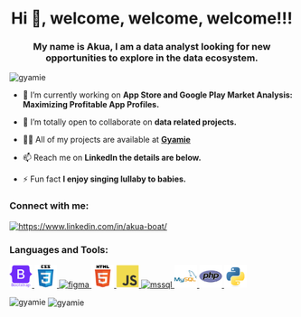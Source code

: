 
<h1 align="center">Hi 👋, welcome, welcome, welcome!!!</h1>
<h3 align="center">My name is Akua, I am a data analyst looking for new opportunities to explore in the data ecosystem.</h3>

<p align="left"> <img src="https://komarev.com/ghpvc/?username=gyamie&label=Profile%20views&color=0e75b6&style=flat" alt="gyamie" /> </p>

- 🔭 I’m currently working on **App Store and Google Play Market Analysis: Maximizing Profitable App Profiles.**

- 👯 I’m totally open to collaborate on **data related projects.**

- 👨‍💻 All of my projects are available at <a href="https://github.com/Gyamie"><b>Gyamie</b></a>
- 📫 Reach me on **LinkedIn the details are below.**

- ⚡ Fun fact **I enjoy singing lullaby to babies.**

<h3 align="left">Connect with me:</h3>
<p align="left">
<a href="https://linkedin.com/in/https://www.linkedin.com/in/akua-boat/" target="blank"><img align="center" src="https://raw.githubusercontent.com/rahuldkjain/github-profile-readme-generator/master/src/images/icons/Social/linked-in-alt.svg" alt="https://www.linkedin.com/in/akua-boat/" height="30" width="40" /></a>
</p>

<h3 align="left">Languages and Tools:</h3>
<p align="left"> <a href="https://getbootstrap.com" target="_blank" rel="noreferrer"> <img src="https://raw.githubusercontent.com/devicons/devicon/master/icons/bootstrap/bootstrap-plain-wordmark.svg" alt="bootstrap" width="40" height="40"/> </a> <a href="https://www.w3schools.com/css/" target="_blank" rel="noreferrer"> <img src="https://raw.githubusercontent.com/devicons/devicon/master/icons/css3/css3-original-wordmark.svg" alt="css3" width="40" height="40"/> </a> <a href="https://www.figma.com/" target="_blank" rel="noreferrer"> <img src="https://www.vectorlogo.zone/logos/figma/figma-icon.svg" alt="figma" width="40" height="40"/> </a> <a href="https://www.w3.org/html/" target="_blank" rel="noreferrer"> <img src="https://raw.githubusercontent.com/devicons/devicon/master/icons/html5/html5-original-wordmark.svg" alt="html5" width="40" height="40"/> </a> <a href="https://developer.mozilla.org/en-US/docs/Web/JavaScript" target="_blank" rel="noreferrer"> <img src="https://raw.githubusercontent.com/devicons/devicon/master/icons/javascript/javascript-original.svg" alt="javascript" width="40" height="40"/> </a> <a href="https://www.microsoft.com/en-us/sql-server" target="_blank" rel="noreferrer"> <img src="https://www.svgrepo.com/show/303229/microsoft-sql-server-logo.svg" alt="mssql" width="40" height="40"/> </a> <a href="https://www.mysql.com/" target="_blank" rel="noreferrer"> <img src="https://raw.githubusercontent.com/devicons/devicon/master/icons/mysql/mysql-original-wordmark.svg" alt="mysql" width="40" height="40"/> </a> <a href="https://www.php.net" target="_blank" rel="noreferrer"> <img src="https://raw.githubusercontent.com/devicons/devicon/master/icons/php/php-original.svg" alt="php" width="40" height="40"/> </a> <a href="https://www.python.org" target="_blank" rel="noreferrer"> <img src="https://raw.githubusercontent.com/devicons/devicon/master/icons/python/python-original.svg" alt="python" width="40" height="40"/> </a> </p>

<p><img align="left" src="https://github-readme-stats.vercel.app/api/top-langs?username=gyamie&show_icons=true&locale=en&layout=compact" alt="gyamie" /></p>

<p>&nbsp;<img align="center" src="https://github-readme-stats.vercel.app/api?username=gyamie&show_icons=true&locale=en" alt="gyamie" /></p>
